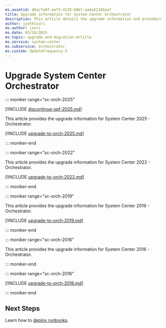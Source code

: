 ```yaml
---
ms.assetid: 48acfa8f-eef3-4129-b8b7-aa4a41345ea7
title: Upgrade information for System Center Orchestrator
description: This article details the upgrade information and procedures for Orchestrator
author: jyothisuri
ms.author: jsuri
ms.date: 03/18/2025
ms.topic: upgrade-and-migration-article
ms.service: system-center
ms.subservice: orchestrator
ms.custom: UpdateFrequency.5
---
```


# Upgrade System Center Orchestrator

::: moniker range="sc-orch-2025"

[!INCLUDE [discontinue-spf-2025.md](../includes/discontinue-spf-2025.md)]

This article provides the upgrade information for System Center 2025 - Orchestrator.

[!INCLUDE [upgrade-to-orch-2025.md](../includes/upgrade-to-orch-2025.md)]

::: moniker-end


::: moniker range="sc-orch-2022"

This article provides the upgrade information for System Center 2022 - Orchestrator.

[!INCLUDE [upgrade-to-orch-2022.md](../includes/upgrade-to-orch-2022.md)]

::: moniker-end

::: moniker range="sc-orch-2019"

This article provides the upgrade information for System Center 2019 - Orchestrator.

[!INCLUDE [upgrade-to-orch-2019.md](../includes/upgrade-to-orch-2019.md)]

::: moniker-end

::: moniker range="sc-orch-2016"

This article provides the upgrade information for System Center 2016 - Orchestrator.

::: moniker-end

::: moniker range="sc-orch-2016"

[!INCLUDE [upgrade-to-orch-2016.md](../includes/upgrade-to-orch-2016.md)]

::: moniker-end

## Next Steps
Learn how to [deploy runbooks](deploy-runbooks.md).
